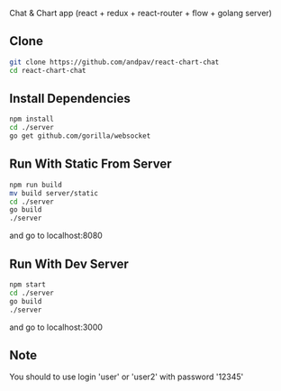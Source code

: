 Chat & Chart app (react + redux + react-router + flow + golang server)

## Clone
```bash
git clone https://github.com/andpav/react-chart-chat
cd react-chart-chat
```

## Install Dependencies
```bash
npm install
cd ./server
go get github.com/gorilla/websocket
```

## Run With Static From Server
```bash
npm run build
mv build server/static
cd ./server
go build
./server
```
and go to localhost:8080

## Run With Dev Server
```bash
npm start
cd ./server
go build
./server

```
and go to localhost:3000


## Note
You should to use login 'user' or 'user2' with password '12345'
